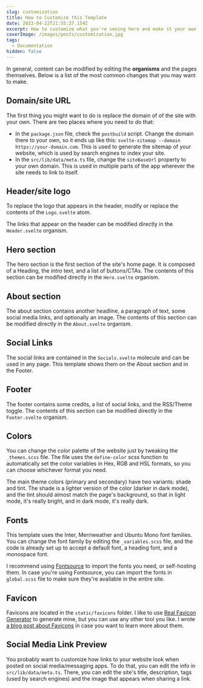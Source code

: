 ```yaml
---
slug: customization
title: How to Customize this Template
date: 2023-04-22T21:55:27.154Z
excerpt: How to customize what you're seeing here and make it your own.
coverImage: /images/posts/customization.jpg
tags:
  - Documentation
hidden: false
---
```


In general, content can be modified by editing the **organisms** and the pages themselves. Below is a list of the most common changes that you may want to make.

## Domain/site URL

The first thing you might want to do is replace the domain of of the site with your own. There are two places where you need to do that:

- In the `package.json` file, check the `postbuild` script. Change the domain there to your own, so it ends up like this: `svelte-sitemap --domain https://your-domain.com`. This is used to generate the sitemap of your website, which is used by search engines to index your site.
- In the `src/lib/data/meta.ts` file, change the `siteBaseUrl` property to your own domain. This is used in multiple parts of the app wherever the site needs to link to itself.

## Header/site logo

To replace the logo that appears in the header, modify or replace the contents of the `Logo.svelte` atom.

The links that appear on the header can be modified directly in the `Header.svelte` organism.

## Hero section

The hero section is the first section of the site's home page. It is composed of a Heading, the _intro_ text, and a list of buttons/CTAs. The contents of this section can be modified directly in the `Hero.svelte` organism.

## About section

The about section contains another headline, a paragraph of text, some social media links, and optionally an image. The contents of this section can be modified directly in the `About.svelte` organism.

## Social Links

The social links are contained in the `Socials.svelte` molecule and can be used in any page. This template shows them on the About section and in the Footer.

## Footer

The footer contains some credits, a list of social links, and the RSS/Theme toggle. The contents of this section can be modified directly in the `Footer.svelte` organism.

## Colors

You can change the color palette of the website just by tweaking the `_themes.scss` file. The file uses the `define-color` scss function to automatically set the color variables in Hex, RGB and HSL formats, so you can choose whichever format you need.

The main theme colors (primary and secondary) have two variants: shade and tint. The shade is a lighter version of the color (darker in dark mode), and the tint should almost match the page's background, so that in light mode, it's really bright, and in dark mode, it's really dark.

## Fonts

This template uses the Inter, Merriweather and Ubuntu Mono font families. You can change the font family by editing the `_variables.scss` file, and the code is already set up to accept a default font, a heading font, and a monospace font.

I recommend using [Fontsource](https://fontsource.org/) to import the fonts you need, or self-hosting them. In case you're using Fontsource, you can import the fonts in `global.scss` file to make sure they're available in the entire site.

## Favicon

Favicons are located in the `static/favicons` folder. I like to use [Real Favicon Generator](https://realfavicongenerator.net) to generate mine, but you can use any other tool you like. I wrote [a blog post about Favicons](https://fantinel.dev/fixing-favicons) in case you want to learn more about them.

## Social Media Link Preview

You probably want to customize how links to your website look when posted on social media/messaging apps. To do that, you can edit the info in `src/lib/data/meta.ts`. There, you can edit the site's title, description, tags (used by search engines) and the image that appears when sharing a link.